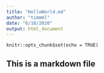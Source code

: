 ```yaml
---
title: "HelloWorld.md"
author: "timmml"
date: "6/10/2020"
output: html_document
---
```


```{r setup, include=FALSE}
knitr::opts_chunk$set(echo = TRUE)
```

## This is a markdown file